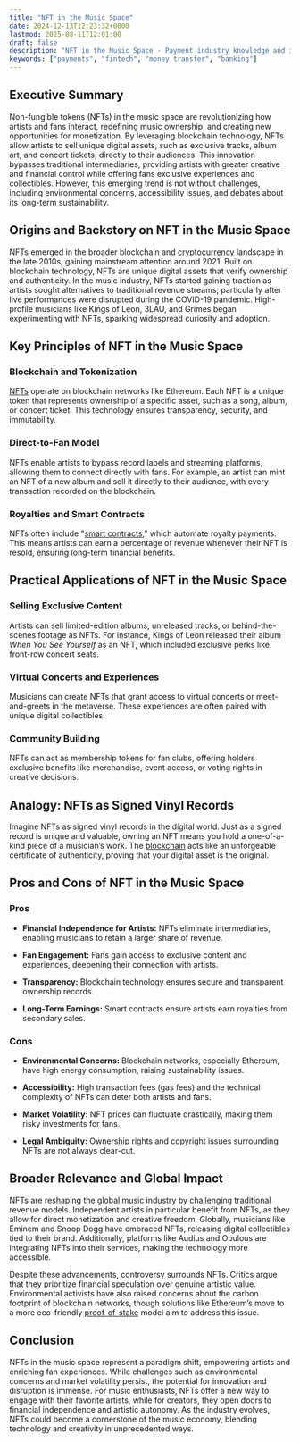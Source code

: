 ```yaml
---
title: "NFT in the Music Space"
date: 2024-12-13T12:23:32+0000
lastmod: 2025-08-11T12:01:00
draft: false
description: "NFT in the Music Space - Payment industry knowledge and insights"
keywords: ["payments", "fintech", "money transfer", "banking"]
---
```


## Executive Summary

Non-fungible tokens (NFTs) in the music space are revolutionizing how artists and fans interact, redefining music ownership, and creating new opportunities for monetization. By leveraging blockchain technology, NFTs allow artists to sell unique digital assets, such as exclusive tracks, album art, and concert tickets, directly to their audiences. This innovation bypasses traditional intermediaries, providing artists with greater creative and financial control while offering fans exclusive experiences and collectibles. However, this emerging trend is not without challenges, including environmental concerns, accessibility issues, and debates about its long-term sustainability.

## Origins and Backstory on NFT in the Music Space

NFTs emerged in the broader blockchain and [cryptocurrency](https://faisalkhanllc.xyz/resources/payments-wiki/c/cryptocurrency/) landscape in the late 2010s, gaining mainstream attention around 2021. Built on blockchain technology, NFTs are unique digital assets that verify ownership and authenticity. In the music industry, NFTs started gaining traction as artists sought alternatives to traditional revenue streams, particularly after live performances were disrupted during the COVID-19 pandemic. High-profile musicians like Kings of Leon, 3LAU, and Grimes began experimenting with NFTs, sparking widespread curiosity and adoption.

## Key Principles of NFT in the Music Space

### Blockchain and Tokenization

[NFTs](https://faisalkhanllc.xyz/resources/payments-wiki/n/nft-non-fungible-tokens/) operate on blockchain networks like Ethereum. Each NFT is a unique token that represents ownership of a specific asset, such as a song, album, or concert ticket. This technology ensures transparency, security, and immutability.

### Direct-to-Fan Model

NFTs enable artists to bypass record labels and streaming platforms, allowing them to connect directly with fans. For example, an artist can mint an NFT of a new album and sell it directly to their audience, with every transaction recorded on the blockchain.

### Royalties and Smart Contracts

NFTs often include "[smart contracts](https://faisalkhanllc.xyz/resources/payments-wiki/s/smart-contract/)," which automate royalty payments. This means artists can earn a percentage of revenue whenever their NFT is resold, ensuring long-term financial benefits.

## Practical Applications of NFT in the Music Space

### Selling Exclusive Content

Artists can sell limited-edition albums, unreleased tracks, or behind-the-scenes footage as NFTs. For instance, Kings of Leon released their album *When You See Yourself* as an NFT, which included exclusive perks like front-row concert seats.

### Virtual Concerts and Experiences

Musicians can create NFTs that grant access to virtual concerts or meet-and-greets in the metaverse. These experiences are often paired with unique digital collectibles.

### Community Building

NFTs can act as membership tokens for fan clubs, offering holders exclusive benefits like merchandise, event access, or voting rights in creative decisions.

## Analogy: NFTs as Signed Vinyl Records

Imagine NFTs as signed vinyl records in the digital world. Just as a signed record is unique and valuable, owning an NFT means you hold a one-of-a-kind piece of a musician’s work. The [blockchain](https://faisalkhanllc.xyz/resources/payments-wiki/b/blockchain/) acts like an unforgeable certificate of authenticity, proving that your digital asset is the original.

## Pros and Cons of NFT in the Music Space

### Pros

- **Financial Independence for Artists:** NFTs eliminate intermediaries, enabling musicians to retain a larger share of revenue.

- **Fan Engagement:** Fans gain access to exclusive content and experiences, deepening their connection with artists.

- **Transparency:** Blockchain technology ensures secure and transparent ownership records.

- **Long-Term Earnings:** Smart contracts ensure artists earn royalties from secondary sales.

### Cons

- **Environmental Concerns:** Blockchain networks, especially Ethereum, have high energy consumption, raising sustainability issues.

- **Accessibility:** High transaction fees (gas fees) and the technical complexity of NFTs can deter both artists and fans.

- **Market Volatility:** NFT prices can fluctuate drastically, making them risky investments for fans.

- **Legal Ambiguity:** Ownership rights and copyright issues surrounding NFTs are not always clear-cut.

## Broader Relevance and Global Impact

NFTs are reshaping the global music industry by challenging traditional revenue models. Independent artists in particular benefit from NFTs, as they allow for direct monetization and creative freedom. Globally, musicians like Eminem and Snoop Dogg have embraced NFTs, releasing digital collectibles tied to their brand. Additionally, platforms like Audius and Opulous are integrating NFTs into their services, making the technology more accessible.

Despite these advancements, controversy surrounds NFTs. Critics argue that they prioritize financial speculation over genuine artistic value. Environmental activists have also raised concerns about the carbon footprint of blockchain networks, though solutions like Ethereum’s move to a more eco-friendly [proof-of-stake](https://faisalkhanllc.xyz/resources/payments-wiki/p/proof-of-stake-pos/) model aim to address this issue.

## Conclusion

NFTs in the music space represent a paradigm shift, empowering artists and enriching fan experiences. While challenges such as environmental concerns and market volatility persist, the potential for innovation and disruption is immense. For music enthusiasts, NFTs offer a new way to engage with their favorite artists, while for creators, they open doors to financial independence and artistic autonomy. As the industry evolves, NFTs could become a cornerstone of the music economy, blending technology and creativity in unprecedented ways.
